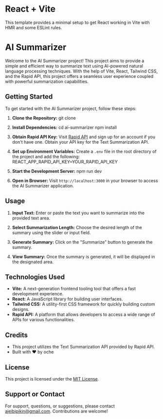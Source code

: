 # React + Vite

This template provides a minimal setup to get React working in Vite with HMR and some ESLint rules.

# AI Summarizer

Welcome to the AI Summarizer project! This project aims to provide a simple and efficient way to summarize text using AI-powered natural language processing techniques. With the help of Vite, React, Tailwind CSS, and the Rapid API, this project offers a seamless user experience coupled with powerful summarization capabilities.

## Getting Started

To get started with the AI Summarizer project, follow these steps:

1. **Clone the Repository:** git clone

2. **Install Dependencies:**
cd ai-summarizer
npm install

3. **Obtain Rapid API Key:**
Visit [Rapid API](https://rapidapi.com/) and sign up for an account if you don't have one. Obtain your API key for the Text Summarization API.

4. **Set up Environment Variables:**
Create a `.env` file in the root directory of the project and add the following: REACT_APP_RAPID_API_KEY=YOUR_RAPID_API_KEY

5. **Start the Development Server:** npm run dev

6. **Open in Browser:**
Visit `http://localhost:3000` in your browser to access the AI Summarizer application.

## Usage

1. **Input Text:**
Enter or paste the text you want to summarize into the provided text area.

2. **Select Summarization Length:**
Choose the desired length of the summary using the slider or input field.

3. **Generate Summary:**
Click on the "Summarize" button to generate the summary.

4. **View Summary:**
Once the summary is generated, it will be displayed in the designated area.

## Technologies Used

- **Vite:** A next-generation frontend tooling tool that offers a fast development experience.
- **React:** A JavaScript library for building user interfaces.
- **Tailwind CSS:** A utility-first CSS framework for quickly building custom designs.
- **Rapid API:** A platform that allows developers to access a wide range of APIs for various functionalities.

## Credits

- This project utilizes the Text Summarization API provided by Rapid API.
- Built with ❤️ by oche

## License

This project is licensed under the [MIT License](LICENSE).

## Support or Contact

For support, questions, or suggestions, please contact ajeibipikin@gmail.com. Contributions are welcome!

